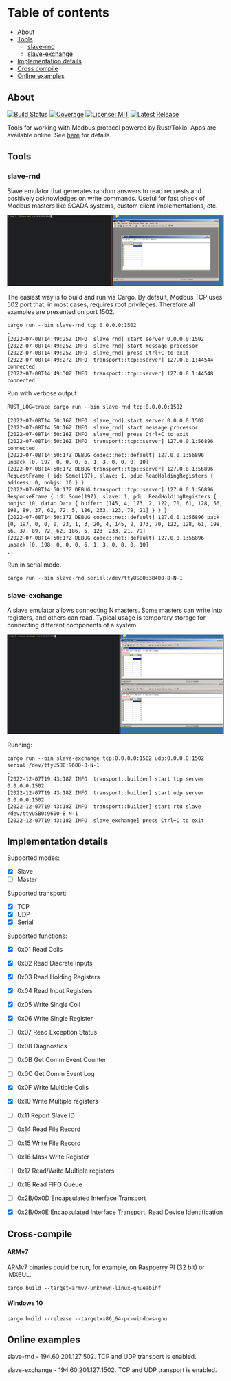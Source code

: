# Table of contents
* [About](#about)
* [Tools](#tools)
    * [slave-rnd](#tools-slave-rnd)
    * [slave-exchange](#tools-slave-exchange)
* [Implementation details](#implementation-details)
* [Cross compile](#cross-compile)
* [Online examples](#online-examples)

<a name="about"></a>
## About

[![Build Status](https://gitlab.com/alexssh/modbus-tools/badges/master/pipeline.svg)](https://gitlab.com/alexssh/modbus-tools/-/commits/master)
[![Coverage](https://gitlab.com/alexssh/modbus-tools/badges/master/coverage.svg)](https://gitlab.com/alexssh/modbus-tools/-/commits/master)
[![License: MIT](https://img.shields.io/badge/License-MIT-yellow.svg)](https://opensource.org/licenses/MIT)
[![Latest Release](https://gitlab.com/alexssh/modbus-tools/-/badges/release.svg)](https://gitlab.com/alexssh/modbus-tools/-/releases)

Tools for working with Modbus protocol powered by Rust/Tokio. Apps are available
online. See [here](#online-examples) for details.

<a name="tools"></a>
## Tools

<a name="tools-slave-rnd"></a>
### slave-rnd

Slave emulator that generates random answers to read requests
and positively acknowledges on write commands. Useful for fast check of Modbus
masters like SCADA systems, custom client implementations, etc.

![](docs/pics/slave-rnd.gif)

The easiest way is to build and run via Cargo. By default, Modbus TCP uses 502
port that, in most cases, requires root privileges. Therefore all examples are
presented on port 1502.

```
cargo run --bin slave-rnd tcp:0.0.0.0:1502
..
[2022-07-08T14:49:25Z INFO  slave_rnd] start server 0.0.0.0:1502
[2022-07-08T14:49:25Z INFO  slave_rnd] start message processor
[2022-07-08T14:49:25Z INFO  slave_rnd] press Ctrl+C to exit
[2022-07-08T14:49:27Z INFO  transport::tcp::server] 127.0.0.1:44544 connected
[2022-07-08T14:49:30Z INFO  transport::tcp::server] 127.0.0.1:44548 connected
```

Run with verbose output.

```
RUST_LOG=trace cargo run --bin slave-rnd tcp:0.0.0.0:1502
...
[2022-07-08T14:50:16Z INFO  slave_rnd] start server 0.0.0.0:1502
[2022-07-08T14:50:16Z INFO  slave_rnd] start message processor
[2022-07-08T14:50:16Z INFO  slave_rnd] press Ctrl+C to exit
[2022-07-08T14:50:16Z INFO  transport::tcp::server] 127.0.0.1:56896 connected
[2022-07-08T14:50:17Z DEBUG codec::net::default] 127.0.0.1:56896 unpack [0, 197, 0, 0, 0, 6, 1, 3, 0, 0, 0, 10]
[2022-07-08T14:50:17Z DEBUG transport::tcp::server] 127.0.0.1:56896 RequestFrame { id: Some(197), slave: 1, pdu: ReadHoldingRegisters { address: 0, nobjs: 10 } }
[2022-07-08T14:50:17Z DEBUG transport::tcp::server] 127.0.0.1:56896 ResponseFrame { id: Some(197), slave: 1, pdu: ReadHoldingRegisters { nobjs: 10, data: Data { buffer: [145, 4, 173, 2, 122, 70, 61, 128, 56, 198, 89, 37, 62, 72, 5, 186, 233, 123, 79, 21] } } }
[2022-07-08T14:50:17Z DEBUG codec::net::default] 127.0.0.1:56896 pack [0, 197, 0, 0, 0, 23, 1, 3, 20, 4, 145, 2, 173, 70, 122, 128, 61, 198, 56, 37, 89, 72, 62, 186, 5, 123, 233, 21, 79]
[2022-07-08T14:50:17Z DEBUG codec::net::default] 127.0.0.1:56896 unpack [0, 198, 0, 0, 0, 6, 1, 3, 0, 0, 0, 10]
..
```

Run in serial mode.

```
cargo run --bin slave-rnd serial:/dev/ttyUSB0:38400-8-N-1
```

<a name="tools-slave-exchange"></a>
### slave-exchange

A slave emulator allows connecting N masters. Some masters can write into
registers, and others can read. Typical usage is temporary storage for
connecting different components of a system.

![](docs/pics/slave-exchange.gif)

Running:

```
cargo run --bin slave-exchange tcp:0.0.0.0:1502 udp:0.0.0.0:1502 serial:/dev/ttyUSB0:9600-8-N-1
..
[2022-12-07T19:43:18Z INFO  transport::builder] start tcp server 0.0.0.0:1502
[2022-12-07T19:43:18Z INFO  transport::builder] start udp server 0.0.0.0:1502
[2022-12-07T19:43:18Z INFO  transport::builder] start rtu slave /dev/ttyUSB0:9600-8-N-1
[2022-12-07T19:43:18Z INFO  slave_exchange] press Ctrl+C to exit
```

<a name="implementation-details"></a>
## Implementation details

Supported modes:

- [x] Slave
- [ ] Master

Supported transport: 

- [x] TCP
- [x] UDP
- [x] Serial

Supported functions: 

- [x] 0x01 Read Coils
- [x] 0x02 Read Discrete Inputs
- [x] 0x03 Read Holding Registers
- [x] 0x04 Read Input Registers
- [x] 0x05 Write Single Coil
- [x] 0x06 Write Single Register
- [ ] 0x07 Read Exception Status
- [ ] 0x08 Diagnostics
- [ ] 0x0B Get Comm Event Counter
- [ ] 0x0C Get Comm Event Log
- [x] 0x0F Write Multiple Coils
- [x] 0x10 Write Multiple registers
- [ ] 0x11 Report Slave ID
- [ ] 0x14 Read File Record
- [ ] 0x15 Write File Record
- [ ] 0x16 Mask Write Register
- [ ] 0x17 Read/Write Multiple registers
- [ ] 0x18 Read FIFO Queue
- [ ] 0x2B/0x0D Encapsulated Interface Transport
- [x] 0x2B/0x0E Encapsulated Interface Transport. Read Device Identification



<a name="cross-compile"></a>
## Cross-compile

#### ARMv7

ARMv7 binaries could be run, for example, on Raspperry PI (32 bit) or iMX6UL.

```
cargo build --target=armv7-unknown-linux-gnueabihf 
```

#### Windows 10

```
cargo build --release --target=x86_64-pc-windows-gnu
```

<a name="online-examples"></a>
## Online examples

slave-rnd - 194.60.201.127:502. TCP and UDP transport is enabled. 

slave-exchange - 194.60.201.127:1502. TCP and UDP transport is enabled. 

